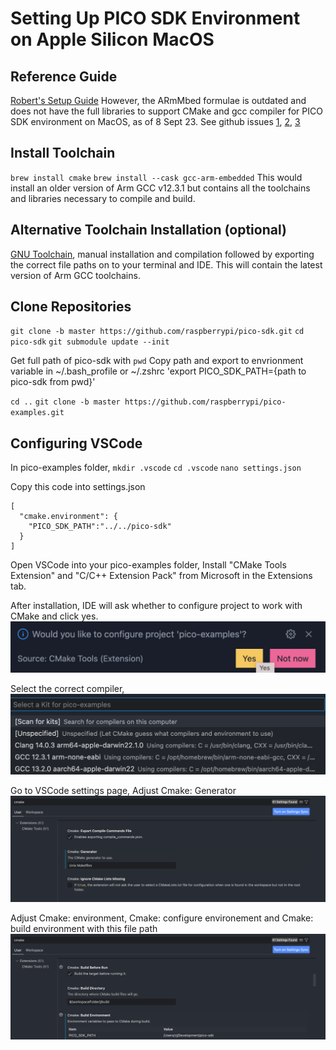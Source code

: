 # Setting Up PICO SDK Environment on Apple Silicon MacOS

## Reference Guide
[Robert's Setup Guide](https://www.robertthasjohn.com/amp/how-to-set-up-the-raspberry-pi-pico-for-development-on-macos)
However, the ARmMbed formulae is outdated and does not have the full libraries to support CMake and gcc compiler for PICO SDK environment on MacOS, as of 8 Sept 23.
See github issues [1](https://github.com/raspberrypi/pico-feedback/issues/350), [2](https://github.com/raspberrypi/pico-feedback/issues/344), [3](https://github.com/raspberrypi/pico-sdk/issues/1482)

## Install Toolchain
`brew install cmake`
`brew install --cask gcc-arm-embedded`
This would install an older version of Arm GCC v12.3.1 but contains all the toolchains and libraries necessary to compile and build. 
 
 ## Alternative Toolchain Installation (optional)
[GNU Toolchain](https://developer.arm.com/Tools%20and%20Software/GNU%20Toolchain), manual installation and compilation followed by exporting the correct file paths on to your terminal and IDE. This will contain the latest version of Arm GCC toolchains.

## Clone Repositories
`git clone -b master https://github.com/raspberrypi/pico-sdk.git`
`cd pico-sdk`
`git submodule update --init`

Get full path of pico-sdk with `pwd`
Copy path and export to envrionment variable in ~/.bash_profile or ~/.zshrc
'export PICO_SDK_PATH={path to pico-sdk from pwd}'

`cd ..`
`git clone -b master https://github.com/raspberrypi/pico-examples.git`

## Configuring VSCode
In pico-examples folder,
`mkdir .vscode`
`cd .vscode`
`nano settings.json`

Copy this code into settings.json
```
[
  "cmake.environment": {
    "PICO_SDK_PATH":"../../pico-sdk"
  }
]
```

Open VSCode into your pico-examples folder,
Install "CMake Tools Extension" and "C/C++ Extension Pack" from Microsoft in the Extensions tab.

After installation, IDE will ask whether to configure project to work with CMake and click yes.
![configure project with cmake](image.png)

Select the correct compiler,
![compiler menu](image-1.png)

Go to VSCode settings page,
Adjust Cmake: Generator
![cmake generator setting](image-3.png)

Adjust Cmake: environment, Cmake: configure environement and Cmake: build environment with this file path
![cmake file path](image-2.png)


